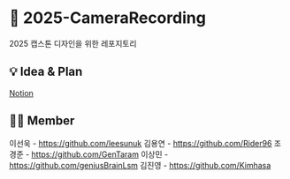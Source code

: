 # 📢 2025-CameraRecording
2025 캡스톤 디자인을 위한 레포지토리

## 💡 Idea & Plan
[Notion](https://surf-cyclone-e28.notion.site/1b6c6350dc0a803fad75e52bca616886?pvs=4)

## 🧑‍💻 Member
이선욱 - https://github.com/leesunuk
김용연 - https://github.com/Rider96
조경준 - https://github.com/GenTaram
이상민 - https://github.com/geniusBrainLsm 
김진영 - https://github.com/Kimhasa 





